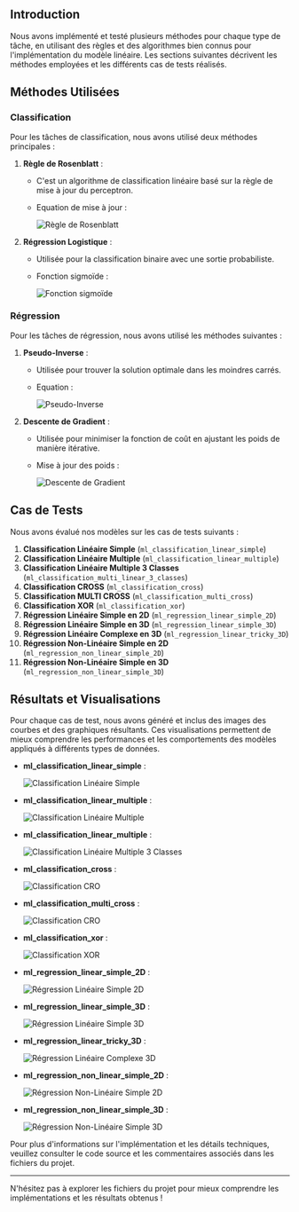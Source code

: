 ## Introduction

Nous avons implémenté et testé plusieurs méthodes pour chaque type de tâche, en utilisant des règles et des algorithmes bien connus pour l'implémentation
du modèle linéaire. 
Les sections suivantes décrivent les méthodes employées et les différents cas de tests réalisés.

## Méthodes Utilisées

### Classification

Pour les tâches de classification, nous avons utilisé deux méthodes principales :

1. **Règle de Rosenblatt** :
    - C'est un algorithme de classification linéaire basé sur la règle de mise à jour du perceptron.
    - Equation de mise à jour :
   
        ![Règle de Rosenblatt](images/rosenblatt_ml.png)
2. **Régression Logistique** :
    - Utilisée pour la classification binaire avec une sortie probabiliste.
    - Fonction sigmoïde :
      
        ![Fonction sigmoïde](images/sigmoide_ml.png)

### Régression

Pour les tâches de régression, nous avons utilisé les méthodes suivantes :

1. **Pseudo-Inverse** :
    - Utilisée pour trouver la solution optimale dans les moindres carrés.
    - Equation :
   
        ![Pseudo-Inverse](images/pseudoinverse_ml.png)

2. **Descente de Gradient** :
    - Utilisée pour minimiser la fonction de coût en ajustant les poids de manière itérative.
    - Mise à jour des poids :
   
        ![Descente de Gradient](images/descentedegradient_ml.png)

## Cas de Tests

Nous avons évalué nos modèles sur les cas de tests suivants :

1. **Classification Linéaire Simple** (`ml_classification_linear_simple`)
2. **Classification Linéaire Multiple** (`ml_classification_linear_multiple`)
3. **Classification Linéaire Multiple 3 Classes** (`ml_classification_multi_linear_3_classes`)
3. **Classification CROSS** (`ml_classification_cross`)
4. **Classification MULTI CROSS** (`ml_classification_multi_cross`)
5. **Classification XOR** (`ml_classification_xor`)
6. **Régression Linéaire Simple en 2D** (`ml_regression_linear_simple_2D`)
7. **Régression Linéaire Simple en 3D** (`ml_regression_linear_simple_3D`)
8. **Régression Linéaire Complexe en 3D** (`ml_regression_linear_tricky_3D`)
9. **Régression Non-Linéaire Simple en 2D** (`ml_regression_non_linear_simple_2D`)
10. **Régression Non-Linéaire Simple en 3D** (`ml_regression_non_linear_simple_3D`)

## Résultats et Visualisations

Pour chaque cas de test, nous avons généré et inclus des images des courbes et des graphiques résultants. Ces visualisations permettent de mieux comprendre les performances et les comportements des modèles appliqués à différents types de données.

- **ml_classification_linear_simple** : 

     ![Classification Linéaire Simple](images/ml_classification_linear_simple.png)


- **ml_classification_linear_multiple** : 

     ![Classification Linéaire Multiple](images/ml_classification_linear_multiple.png)


- **ml_classification_linear_multiple** :

  ![Classification Linéaire Multiple 3 Classes](images/ml_classification_multi_linear_3_classes.png)


- **ml_classification_cross** :

     ![Classification CRO](images/ml_classification_cros.png)


- **ml_classification_multi_cross** :

     ![Classification CRO](images/ml_classification_multi_cros.png)


- **ml_classification_xor** : 

     ![Classification XOR](images/ml_classification_xor.png)


- **ml_regression_linear_simple_2D** : 

     ![Régression Linéaire Simple 2D](images/ml_regression_linear_simple_2D.png)


- **ml_regression_linear_simple_3D** : 
      
     ![Régression Linéaire Simple 3D](images/ml_regression_linear_simple_3D.png)


- **ml_regression_linear_tricky_3D** : 

     ![Régression Linéaire Complexe 3D](images/ml_regression_linear_tricky_3D.png)


- **ml_regression_non_linear_simple_2D** : 

     ![Régression Non-Linéaire Simple 2D](images/ml_regression_non_linear_simple_2D.png)


- **ml_regression_non_linear_simple_3D** : 

     ![Régression Non-Linéaire Simple 3D](images/ml_regression_non_linear_simple_3D.png)



Pour plus d'informations sur l'implémentation et les détails techniques, veuillez consulter le code source et les commentaires associés dans les fichiers du projet.

---

N'hésitez pas à explorer les fichiers du projet pour mieux comprendre les implémentations et les résultats obtenus !
